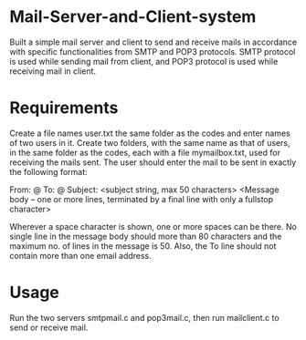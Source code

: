 # Mail-Server-and-Client-system
Built a simple mail server and client to send and receive mails in accordance with specific functionalities from SMTP and POP3 protocols. SMTP protocol is used while sending mail from client, and POP3 protocol is used while receiving mail in client.

# Requirements
Create a file names user.txt the same folder as the codes and enter names of two users in it. Create two folders, with the same name as that of users, in the same folder as the codes, each with a file mymailbox.txt, used for receiving the mails sent. 
The user should enter the mail to be sent in exactly the following format:

From: <username>@<domain name>
To: <username>@<domain name>
Subject: <subject string, max 50 characters>
<Message body – one or more lines, terminated by a final line with only a fullstop
character>

Wherever a space character is shown, one or more spaces can be there. No single line in the message body should more than 80 characters and the maximum no. of lines in the message is 50. Also, the To line should not contain more than one email address.

# Usage
Run the two servers smtpmail.c and pop3mail.c, then run mailclient.c to send or receive mail.
